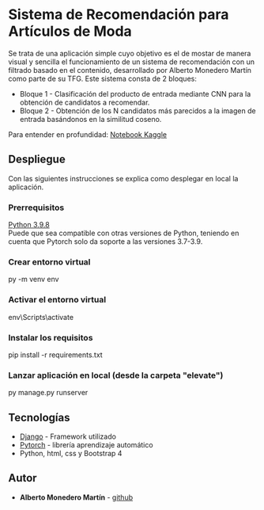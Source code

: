 # Sistema de Recomendación para Artículos de Moda

Se trata de una aplicación simple cuyo objetivo es el de mostar de manera visual y sencilla el funcionamiento de un sistema de recomendación con un filtrado basado en el contenido, desarrollado por Alberto Monedero Martín como parte de su TFG. Este sistema consta de 2 bloques:
* Bloque 1 - Clasificación del producto de entrada mediante CNN para la obtención de candidatos a recomendar.
* Bloque 2 - Obtención de los N candidatos más parecidos a la imagen de entrada basándonos en la similitud coseno.

 Para entender en profundidad: [Notebook Kaggle](https://www.kaggle.com/code/albertomonedero/fashioncnn) 

## Despliegue

Con las siguientes instrucciones se explica como desplegar en local la aplicación.
### Prerrequisitos
[Python 3.9.8](https://www.python.org/downloads/release/python-398/)  
Puede que sea compatible con otras versiones de Python, teniendo en cuenta que Pytorch solo da soporte a las versiones 3.7-3.9.
### Crear entorno virtual
py -m venv env
### Activar el entorno virtual
env\Scripts\activate
### Instalar los requisitos 
pip install -r requirements.txt
### Lanzar aplicación en local (desde la carpeta "elevate")
py manage.py runserver

## Tecnologías

* [Django](https://www.djangoproject.com/) - Framework utilizado
* [Pytorch](https://pytorch.org/) - librería aprendizaje automático
* Python, html, css y Bootstrap 4


## Autor

* **Alberto Monedero Martín** - [github](https://github.com/albertjcuac)
